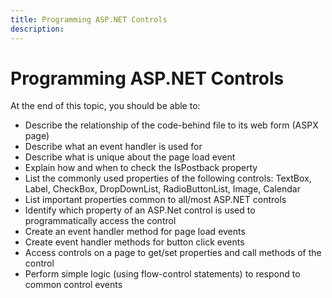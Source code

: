 ```yaml
---
title: Programming ASP.NET Controls
description: 
---
```

# Programming ASP.NET Controls

At the end of this topic, you should be able to:

- Describe the relationship of the code-behind file to its web form (ASPX page)
- Describe what an event handler is used for
- Describe what is unique about the page load event
- Explain how and when to check the IsPostback property
- List the commonly used properties of the following controls: TextBox, Label, CheckBox, DropDownList, RadioButtonList, Image, Calendar
- List important properties common to all/most ASP.NET controls
- Identify which property of an ASP.Net control is used to programmatically access the control
- Create an event handler method for page load events
- Create event handler methods for button click events
- Access controls on a page to get/set properties and call methods of the control
- Perform simple logic (using flow-control statements) to respond to common control events